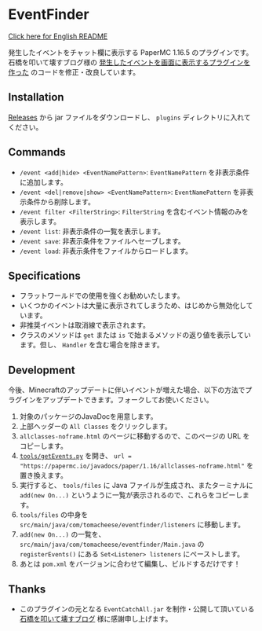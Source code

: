 # EventFinder

[Click here for English README](README.md)

発生したイベントをチャット欄に表示する PaperMC 1.16.5 のプラグインです。  
石橋を叩いて壊すブログ様の [発生したイベントを画面に表示するプラグインを作った](https://www.jias.jp/blog/?84) のコードを修正・改良しています。

## Installation

[Releases](https://github.com/book000/FirstPlayerNotify/releases) から jar ファイルをダウンロードし、 `plugins` ディレクトリに入れてください。

## Commands

- `/event <add|hide> <EventNamePattern>`: `EventNamePattern` を非表示条件に追加します。
- `/event <del|remove|show> <EventNamePattern>`: `EventNamePattern` を非表示条件から削除します。
- `/event filter <FilterString>`: `FilterString` を含むイベント情報のみを表示します。
- `/event list`: 非表示条件の一覧を表示します。
- `/event save`: 非表示条件をファイルへセーブします。
- `/event load`: 非表示条件をファイルからロードします。

## Specifications

- フラットワールドでの使用を強くお勧めいたします。
- いくつかのイベントは大量に表示されてしまうため、はじめから無効化しています。
- 非推奨イベントは取消線で表示されます。
- クラスのメソッドは `get` または `is` で始まるメソッドの返り値を表示しています。但し、 `Handler` を含む場合を除きます。

## Development

今後、Minecraftのアップデートに伴いイベントが増えた場合、以下の方法でプラグインをアップデートできます。フォークしてお使いください。

1. 対象のパッケージのJavaDocを用意します。
2. 上部ヘッダーの `All Classes` をクリックします。
3. `allclasses-noframe.html` のページに移動するので、このページの URL をコピーします。
4. [`tools/getEvents.py`](tools/getEvents.py) を開き、 `url = "https://papermc.io/javadocs/paper/1.16/allclasses-noframe.html"` を置き換えます。
5. 実行すると、 `tools/files` に Java ファイルが生成され、またターミナルに `add(new On...)` というように一覧が表示されるので、これらをコピーします。
6. `tools/files` の中身を `src/main/java/com/tomacheese/eventfinder/listeners` に移動します。
7. `add(new On...)` の一覧を、 `src/main/java/com/tomacheese/eventfinder/Main.java` の `registerEvents()` にある `Set<Listener> listeners` にペーストします。
8. あとは `pom.xml` をバージョンに合わせて編集し、ビルドするだけです！

## Thanks

- このプラグインの元となる `EventCatchAll.jar` を制作・公開して頂いている [石橋を叩いて壊すブログ](https://www.jias.jp/blog/) 様に感謝申し上げます。
